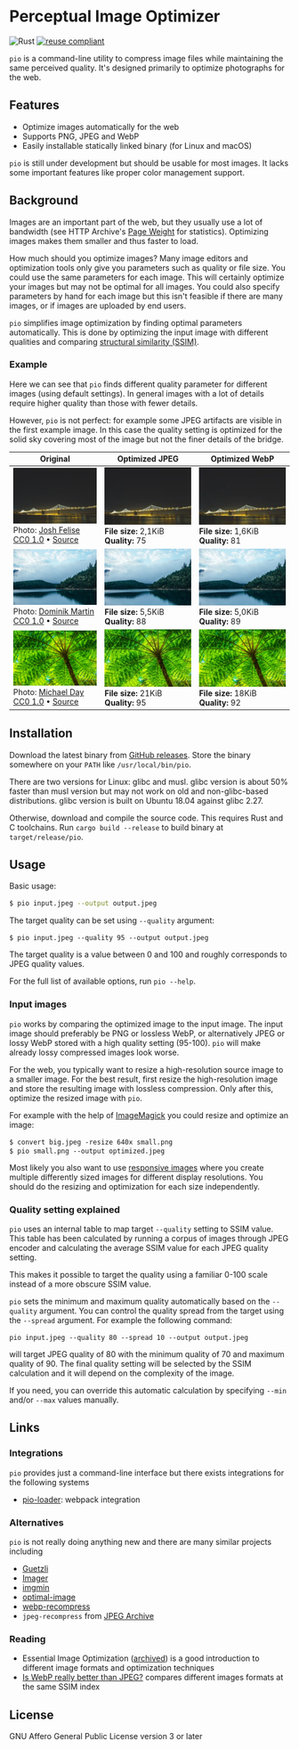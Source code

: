 <!--
SPDX-FileCopyrightText: 2019-2020 Tuomas Siipola
SPDX-FileCopyrightText: 2020 Johannes Siipola

SPDX-License-Identifier: AGPL-3.0-or-later
-->

# Perceptual Image Optimizer

![Rust](https://github.com/siiptuo/pio/workflows/Rust/badge.svg)
[![reuse compliant](https://reuse.software/badge/reuse-compliant.svg)](https://reuse.software)

`pio` is a command-line utility to compress image files while maintaining the same perceived quality.
It's designed primarily to optimize photographs for the web.

## Features

- Optimize images automatically for the web
- Supports PNG, JPEG and WebP
- Easily installable statically linked binary (for Linux and macOS)

`pio` is still under development but should be usable for most images.
It lacks some important features like proper color management support.

## Background

Images are an important part of the web, but they usually use a lot of bandwidth (see HTTP Archive's [Page Weight](https://httparchive.org/reports/page-weight) for statistics).
Optimizing images makes them smaller and thus faster to load.

How much should you optimize images?
Many image editors and optimization tools only give you parameters such as quality or file size.
You could use the same parameters for each image.
This will certainly optimize your images but may not be optimal for all images.
You could also specify parameters by hand for each image but this isn't feasible if there are many images, or if images are uploaded by end users.

`pio` simplifies image optimization by finding optimal parameters automatically.
This is done by optimizing the input image with different qualities and comparing [structural similarity (SSIM)](https://en.wikipedia.org/wiki/Structural_similarity).

### Example

Here we can see that `pio` finds different quality parameter for different images (using default settings).
In general images with a lot of details require higher quality than those with fewer details.

However, `pio` is not perfect: for example some JPEG artifacts are visible in the first example image.
In this case the quality setting is optimized for the solid sky covering most of the image but not the finer details of the bridge.

| Original                                                                                                                                                                                                                                                                          | Optimized JPEG                                                          | Optimized WebP                                                          |
| -                                                                                                                                                                                                                                                                                 | -                                                                       | -                                                                       |
| ![](images/image1-original.png)<br>Photo: [Josh Felise](https://www.snapwi.re/user/JPFelise)<br>[CC0 1.0](https://creativecommons.org/publicdomain/zero/1.0/) &bullet; [Source](https://snapwiresnaps.tumblr.com/post/140752672614/josh-felise-free-under-cc0-10-download)        | ![](images/image1-jpeg.png)<br>**File size:** 2,1KiB<br>**Quality:** 75 | ![](images/image1-webp.png)<br>**File size:** 1,6KiB<br>**Quality:** 81 |
| ![](images/image2-original.png)<br>Photo: [Dominik Martin](https://www.snapwi.re/user/dominikmartn)<br>[CC0 1.0](https://creativecommons.org/publicdomain/zero/1.0/) &bullet; [Source](https://snapwiresnaps.tumblr.com/post/102447448703/dominik-martin-wwwdominikmartin-free)   | ![](images/image2-jpeg.png)<br>**File size:** 5,5KiB<br>**Quality:** 88 | ![](images/image2-webp.png)<br>**File size:** 5,0KiB<br>**Quality:** 89 |
| ![](images/image3-original.png)<br>Photo: [Michael Day](https://www.snapwi.re/user/bucktownchicago)<br>[CC0 1.0](https://creativecommons.org/publicdomain/zero/1.0/) &bullet; [Source](https://snapwiresnaps.tumblr.com/post/171101090646/michael-day-free-under-cc0-10-download) | ![](images/image3-jpeg.png)<br>**File size:** 21KiB<br>**Quality:** 95  | ![](images/image3-webp.png)<br>**File size:** 18KiB<br>**Quality:** 92  |

## Installation

Download the latest binary from [GitHub releases](https://github.com/siiptuo/pio/releases).
Store the binary somewhere on your `PATH` like `/usr/local/bin/pio`.

There are two versions for Linux: glibc and musl.
glibc version is about 50% faster than musl version but may not work on old and non-glibc-based distributions.
glibc version is built on Ubuntu 18.04 against glibc 2.27.

Otherwise, download and compile the source code.
This requires Rust and C toolchains.
Run `cargo build --release` to build binary at `target/release/pio`.

## Usage

Basic usage:

```sh
$ pio input.jpeg --output output.jpeg
```

The target quality can be set using `--quality` argument:

```
$ pio input.jpeg --quality 95 --output output.jpeg
```

The target quality is a value between 0 and 100 and roughly corresponds to JPEG quality values.

For the full list of available options, run `pio --help`.

### Input images

`pio` works by comparing the optimized image to the input image.
The input image should preferably be PNG or lossless WebP, or alternatively JPEG or lossy WebP stored with a high quality setting (95-100).
`pio` will make already lossy compressed images look worse.

For the web, you typically want to resize a high-resolution source image to a smaller image.
For the best result, first resize the high-resolution image and store the resulting image with lossless compression.
Only after this, optimize the resized image with `pio`.

For example with the help of [ImageMagick](https://imagemagick.org/index.php) you could resize and optimize an image:

```
$ convert big.jpeg -resize 640x small.png
$ pio small.png --output optimized.jpeg
```

Most likely you also want to use [responsive images](https://developer.mozilla.org/en-US/docs/Learn/HTML/Multimedia_and_embedding/Responsive_images) where you create multiple differently sized images for different display resolutions.
You should do the resizing and optimization for each size independently.

### Quality setting explained

`pio` uses an internal table to map target `--quality` setting to SSIM value. This table has been calculated by running a corpus of images through JPEG encoder and calculating the average SSIM value for each JPEG quality setting.

This makes it possible to target the quality using a familiar 0-100 scale instead of a more obscure SSIM value.

`pio` sets the minimum and maximum quality automatically based on the `--quality` argument. You can control the quality spread from the target using the `--spread` argument. For example the following command:

```
pio input.jpeg --quality 80 --spread 10 --output output.jpeg
```

will target JPEG quality of 80 with the minimum quality of 70 and maximum quality of 90. The final quality setting will be selected by the SSIM calculation and it will depend on the complexity of the image.

If you need, you can override this automatic calculation by specifying `--min` and/or `--max` values manually.

## Links

### Integrations

`pio` provides just a command-line interface but there exists integrations for the following systems

- [pio-loader](https://github.com/siiptuo/pio-loader): webpack integration

### Alternatives

`pio` is not really doing anything new and there are many similar projects including

- [Guetzli](https://github.com/google/guetzli/)
- [Imager](https://github.com/imager-io/imager)
- [imgmin](https://github.com/rflynn/imgmin)
- [optimal-image](https://github.com/optimal-image/optimal-image)
- [webp-recompress](https://github.com/AgentCosmic/webp-recompress)
- `jpeg-recompress` from [JPEG Archive](https://github.com/danielgtaylor/jpeg-archive/)

### Reading

- Essential Image Optimization ([archived](https://web.archive.org/web/20200424075529/https://images.guide/)) is a good introduction to different image formats and optimization techniques
- [Is WebP really better than JPEG?](https://siipo.la/blog/is-webp-really-better-than-jpeg) compares different images formats at the same SSIM index

## License

GNU Affero General Public License version 3 or later
